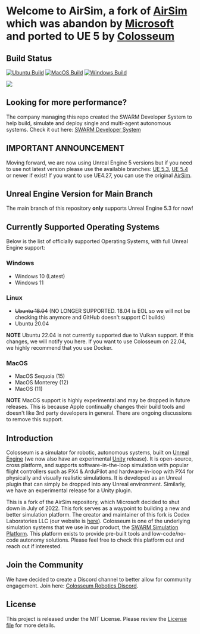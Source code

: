 # Welcome to AirSim, a fork of [AirSim](https://github.com/microsoft/AirSim) which was abandon by [Microsoft](https://microsoft.com/) and ported to UE 5 by [Colosseum](https://github.com/CodexLabsLLC/Colosseum)
  
## Build Status
[![Ubuntu Build](https://github.com/OpenSourceVideoGames/AirSim/actions/workflows/test_ubuntu.yml/badge.svg)](https://github.com/OpenSourceVideoGames/AirSim/actions/workflows/test_ubuntu.yml)
[![MacOS Build](https://github.com/OpenSourceVideoGames/AirSim/actions/workflows/test_macos.yml/badge.svg)](https://github.com/OpenSourceVideoGames/AirSim/actions/workflows/test_macos.yml)
[![Windows Build](https://github.com/OpenSourceVideoGames/AirSim/actions/workflows/test_windows.yml/badge.svg)](https://github.com/OpenSourceVideoGames/AirSim/actions/workflows/test_windows.yml)

[![](https://dcbadge.vercel.app/api/server/y9ZJKKKn8J)](https://discord.gg/y9ZJKKKn8J)
  
## Looking for more performance?
The company managing this repo created the SWARM Developer System to help build, simulate and deploy single and
multi-agent autonomous systems. Check it out here: [SWARM Developer System](https://www.swarmsim.io/overview/developer)
  
## IMPORTANT ANNOUNCEMENT
Moving forward, we are now using Unreal Engine 5 versions but if you need to use not latest version please use the available branches: [UE 5.3](https://github.com/OpenSourceVideoGames/AirSim/tree/ue5.3), [UE 5.4](https://github.com/OpenSourceVideoGames/AirSim/tree/ue5.4) or newer if exist!
If you want to use UE4.27, you can use the original [AirSim](https://github.com/microsoft/AirSim).
  
## Unreal Engine Version for Main Branch
The main branch of this repository **only** supports Unreal Engine 5.3 for now!
  
## Currently Supported Operating Systems
Below is the list of officially supported Operating Systems, with full Unreal Engine support:
### Windows
- Windows 10 (Latest)
- Windows 11

### Linux
- ~~Ubuntu 18.04~~ (NO LONGER SUPPORTED. 18.04 is EOL so we will not be checking this anymore and GitHub doesn't support CI builds)
- Ubuntu 20.04
  
**NOTE** Ubuntu 22.04 is not currently supported due to Vulkan support. If this changes, we will notify you here. If you want to use Colosseum on 22.04, we highly recommend that you use Docker.

### MacOS
- MacOS Sequoia (15)
- MacOS Monterey (12)
- MacOS (11)
  
**NOTE** MacOS support is highly experimental and may be dropped in future releases. This is because Apple continually changes their build tools and doesn't like 3rd party developers in general. There are ongoing discussions to remove this support.
  
## Introduction
  
Colosseum is a simulator for robotic, autonomous systems, built on [Unreal Engine](https://www.unrealengine.com/) (we now also have an experimental [Unity](https://unity3d.com/) release). It is open-source, cross platform, and supports software-in-the-loop simulation with popular flight controllers such as PX4 & ArduPilot and hardware-in-loop with PX4 for physically and visually realistic simulations. It is developed as an Unreal plugin that can simply be dropped into any Unreal environment. Similarly, we have an experimental release for a Unity plugin.
  
This is a fork of the AirSim repository, which Microsoft decided to shut down in July of 2022. This fork serves as a waypoint to building a new and better simulation platform. The creator and maintainer of this fork is Codex Laboratories LLC (our website is [here](https://www.codex-labs-llc.com)). Colosseum is one of the underlying simulation systems that we use in our product, the [SWARM Simulation Platform](https://www.swarmsim.io). This platform exists to provide pre-built tools and low-code/no-code autonomy solutions. Please feel free to check this platform out and reach out if interested.

## Join the Community
We have decided to create a Discord channel to better allow for community engagement. Join here: [Colosseum Robotics Discord](https://discord.gg/y9ZJKKKn8J).
  

## License

This project is released under the MIT License. Please review the [License file](LICENSE) for more details.



